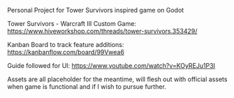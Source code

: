 Personal Project for Tower Survivors inspired game on Godot

Tower Survivors - Warcraft III Custom Game:
https://www.hiveworkshop.com/threads/tower-survivors.353429/

Kanban Board to track feature additions:
https://kanbanflow.com/board/99Vwea6

Guide followed for UI:
https://www.youtube.com/watch?v=KOyREJu1P3I

Assets are all placeholder for the meantime, will flesh out with official assets when game is functional and if I wish to pursue further.
